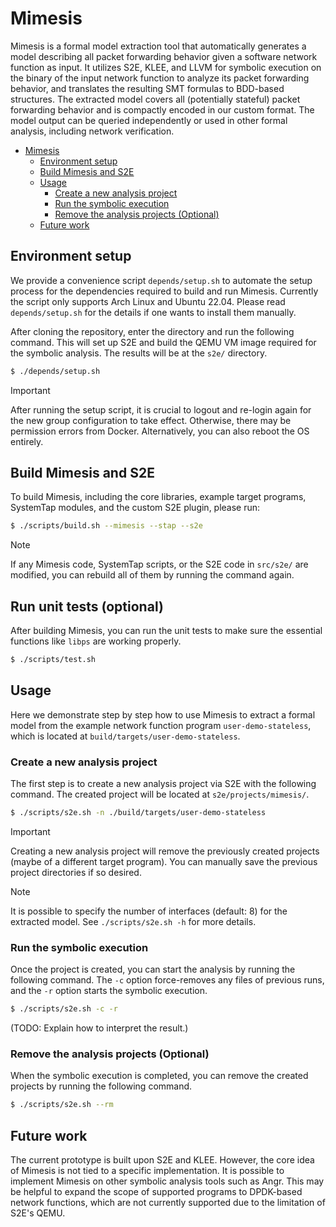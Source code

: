 # Mimesis

Mimesis is a formal model extraction tool that automatically generates a model
describing all packet forwarding behavior given a software network function as
input. It utilizes S2E, KLEE, and LLVM for symbolic execution on the binary of
the input network function to analyze its packet forwarding behavior, and
translates the resulting SMT formulas to BDD-based structures. The extracted
model covers all (potentially stateful) packet forwarding behavior and is
compactly encoded in our custom format. The model output can be queried
independently or used in other formal analysis, including network verification.

<!--toc:start-->
- [Mimesis](#mimesis)
  - [Environment setup](#environment-setup)
  - [Build Mimesis and S2E](#build-mimesis-and-s2e)
  - [Usage](#usage)
    - [Create a new analysis project](#create-a-new-analysis-project)
    - [Run the symbolic execution](#run-the-symbolic-execution)
    - [Remove the analysis projects (Optional)](#remove-the-analysis-projects-optional)
  - [Future work](#future-work)
<!--toc:end-->

## Environment setup

We provide a convenience script `depends/setup.sh` to automate the setup process
for the dependencies required to build and run Mimesis. Currently the script
only supports Arch Linux and Ubuntu 22.04. Please read `depends/setup.sh` for
the details if one wants to install them manually.

After cloning the repository, enter the directory and run the following command.
This will set up S2E and build the QEMU VM image required for the symbolic
analysis. The results will be at the `s2e/` directory.

```sh
$ ./depends/setup.sh
```

> [!IMPORTANT]
> After running the setup script, it is crucial to logout and re-login again for
> the new group configuration to take effect. Otherwise, there may be permission
> errors from Docker. Alternatively, you can also reboot the OS entirely.

## Build Mimesis and S2E

To build Mimesis, including the core libraries, example target programs,
SystemTap modules, and the custom S2E plugin, please run:

```sh
$ ./scripts/build.sh --mimesis --stap --s2e
```

> [!NOTE]
> If any Mimesis code, SystemTap scripts, or the S2E code in `src/s2e/` are
> modified, you can rebuild all of them by running the command again.

## Run unit tests (optional)

After building Mimesis, you can run the unit tests to make sure the essential
functions like `libps` are working properly.

```sh
$ ./scripts/test.sh
```

## Usage

Here we demonstrate step by step how to use Mimesis to extract a formal model
from the example network function program `user-demo-stateless`, which is
located at `build/targets/user-demo-stateless`.

### Create a new analysis project

The first step is to create a new analysis project via S2E with the following
command. The created project will be located at `s2e/projects/mimesis/`.

```sh
$ ./scripts/s2e.sh -n ./build/targets/user-demo-stateless
```

> [!IMPORTANT]
> Creating a new analysis project will remove the previously created projects
> (maybe of a different target program). You can manually save the previous
> project directories if so desired.

> [!NOTE]
> It is possible to specify the number of interfaces (default: 8) for the
> extracted model. See `./scripts/s2e.sh -h` for more details.

### Run the symbolic execution

Once the project is created, you can start the analysis by running the following
command. The `-c` option force-removes any files of previous runs, and the `-r`
option starts the symbolic execution.

```sh
$ ./scripts/s2e.sh -c -r
```

(TODO: Explain how to interpret the result.)

### Remove the analysis projects (Optional)

When the symbolic execution is completed, you can remove the created projects by
running the following command.

```sh
$ ./scripts/s2e.sh --rm
```

## Future work

The current prototype is built upon S2E and KLEE. However, the core idea of
Mimesis is not tied to a specific implementation. It is possible to implement
Mimesis on other symbolic analysis tools such as Angr. This may be helpful to
expand the scope of supported programs to DPDK-based network functions, which
are not currently supported due to the limitation of S2E's QEMU.
